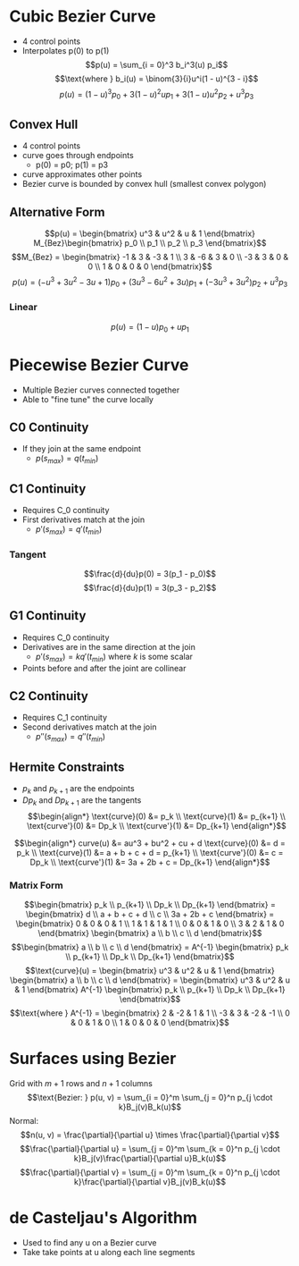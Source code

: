 # Cubic Bezier Curve
- 4 control points
- Interpolates p(0) to p(1)
$$p(u) = \sum_{i = 0}^3 b_i^3(u) p_i$$
$$\text{where } b_i(u) = \binom{3}{i}u^i(1 - u)^{3 - i}$$
$$p(u) = (1 - u)^3 p_0 + 3(1 - u)^2 u p_1 + 3(1 - u) u^2 p_2 + u^3 p_3$$
## Convex Hull
- 4 control points
- curve goes through endpoints
    - p(0) = p0; p(1) = p3
- curve approximates other points
- Bezier curve is bounded by convex hull (smallest convex polygon)
## Alternative Form
$$p(u) = \begin{bmatrix}
u^3 & u^2 & u & 1
\end{bmatrix} M_{Bez}\begin{bmatrix}
p_0 \\
p_1 \\
p_2 \\
p_3
\end{bmatrix}$$
$$M_{Bez} = \begin{bmatrix}
-1 & 3 & -3 & 1 \\
3 & -6 & 3 & 0 \\
-3 & 3 & 0 & 0 \\
1 & 0 & 0 & 0
\end{bmatrix}$$
$$p(u) = (-u^3 + 3u^2 - 3u + 1) p_0 + (3u^3 - 6u^2 + 3u) p_1 + (-3u^3 + 3u^2) p_2 + u^3 p_3$$
### Linear
$$p(u) = (1 - u) p_0 + u p_1$$
# Piecewise Bezier Curve
- Multiple Bezier curves connected together
- Able to "fine tune" the curve locally
## C0 Continuity
- If they join at the same endpoint
    - $p(s_{max}) = q(t_{min})$
## C1 Continuity
- Requires C_0 continuity
- First derivatives match at the join
    - $p'(s_{max}) = q'(t_{min})$
### Tangent
$$\frac{d}{du}p(0) = 3(p_1 - p_0)$$
$$\frac{d}{du}p(1) = 3(p_3 - p_2)$$

## G1 Continuity
- Requires C_0 continuity
- Derivatives are in the same direction at the join
    - $p'(s_{max}) = k q'(t_{min})$ where $k$ is some scalar
- Points before and after the joint are collinear

## C2 Continuity
- Requires C_1 continuity
- Second derivatives match at the join
    - $p''(s_{max}) = q''(t_{min})$

## Hermite Constraints
- $p_k$ and $p_{k+1}$ are the endpoints
- $Dp_k$ and $Dp_{k+1}$ are the tangents
$$\begin{align*}
\text{curve}(0) &= p_k \\
\text{curve}(1) &= p_{k+1} \\
\text{curve'}(0) &= Dp_k \\
\text{curve'}(1) &= Dp_{k+1}
\end{align*}$$

$$\begin{align*}
curve(u) &= au^3 + bu^2 + cu + d
\text{curve}(0) &= d = p_k \\
\text{curve}(1) &= a + b + c + d = p_{k+1} \\
\text{curve'}(0) &= c = Dp_k \\
\text{curve'}(1) &= 3a + 2b + c = Dp_{k+1}
\end{align*}$$
### Matrix Form
$$\begin{bmatrix}
p_k \\
p_{k+1} \\
Dp_k \\
Dp_{k+1}
\end{bmatrix} = \begin{bmatrix}
d \\
a + b + c + d \\
c \\
3a + 2b + c
\end{bmatrix} = \begin{bmatrix}
0 & 0 & 0 & 1 \\
1 & 1 & 1 & 1 \\
0 & 0 & 1 & 0 \\
3 & 2 & 1 & 0
\end{bmatrix} \begin{bmatrix}
a \\
b \\
c \\
d
\end{bmatrix}$$
$$\begin{bmatrix}
a \\
b \\
c \\
d
\end{bmatrix} = A^{-1} \begin{bmatrix}
p_k \\
p_{k+1} \\
Dp_k \\
Dp_{k+1}
\end{bmatrix}$$
$$\text{curve}(u) = \begin{bmatrix}
u^3 & u^2 & u & 1
\end{bmatrix} \begin{bmatrix}
a \\
b \\
c \\
d
\end{bmatrix} = \begin{bmatrix}
u^3 & u^2 & u & 1
\end{bmatrix} A^{-1} \begin{bmatrix}
p_k \\
p_{k+1} \\
Dp_k \\
Dp_{k+1}
\end{bmatrix}$$
$$\text{where } A^{-1} = \begin{bmatrix}
2 & -2 & 1 & 1 \\
-3 & 3 & -2 & -1 \\
0 & 0 & 1 & 0 \\
1 & 0 & 0 & 0
\end{bmatrix}$$

# Surfaces using Bezier
Grid with $m + 1$ rows and $n + 1$ columns
$$\text{Bezier: } p(u, v) = \sum_{i = 0}^m \sum_{j = 0}^n p_{j \cdot k}B_j(v)B_k(u)$$
Normal:
$$n(u, v) = \frac{\partial}{\partial u} \times \frac{\partial}{\partial v}$$
$$\frac{\partial}{\partial u} = \sum_{j = 0}^m \sum_{k = 0}^n p_{j \cdot k}B_j(v)\frac{\partial}{\partial u}B_k(u)$$
$$\frac{\partial}{\partial v} = \sum_{j = 0}^m \sum_{k = 0}^n p_{j \cdot k}\frac{\partial}{\partial v}B_j(v)B_k(u)$$

# de Casteljau's Algorithm
- Used to find any u on a Bezier curve
- Take take points at u along each line segments




